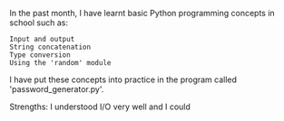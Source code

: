 In the past month, I have learnt basic Python programming concepts in school such as:

    Input and output
    String concatenation
    Type conversion
    Using the 'random' module

I have put these concepts into practice in the program called 'password_generator.py'.

Strengths: I understood I/O very well and I could 

